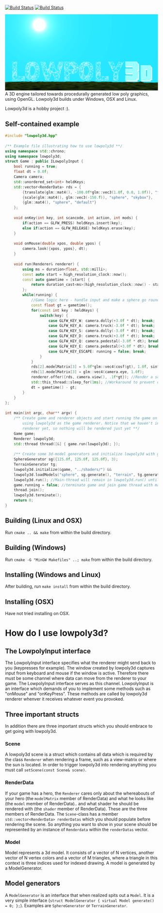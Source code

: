 [![Build Status](https://travis-ci.org/Kuxe/lowpoly3d.svg?branch=master)](https://travis-ci.org/Kuxe/lowpoly3d)
[![Build Status](https://ci.appveyor.com/api/projects/status/github/kuxe/lowpoly3d?svg=true)](https://ci.appveyor.com/project/Kuxe/lowpoly3d)

![alt tag](lowpoly3d.png)
A 3D engine tailored towards procedurally generated low poly graphics, using OpenGL. Lowpoly3d builds under Windows, OSX and Linux.

Lowpoly3d is a hobby project :).

## Self-contained example
```c++
#include "lowpoly3d.hpp"

/** Example file illustrating how to use lowpoly3d **/
using namespace std::chrono;
using namespace lowpoly3d;
struct Game : public ILowpolyInput {
	bool running = true;
	float dt = 0.0f;
	Camera camera;
	std::unordered_set<int> heldKeys;
	std::vector<RenderData> rds = {
		{translate(glm::mat4(), -100.0f*glm::vec3(1.0f, 0.0, 1.0f)), "terrain", "default"},
		{scale(glm::mat4(), glm::vec3(-150.f)), "sphere", "skybox"},
		{glm::mat4(), "sphere", "default"}
	};

	void onKey(int key, int scancode, int action, int mods) {
		if(action == GLFW_PRESS) heldKeys.insert(key);
		else if(action == GLFW_RELEASE) heldKeys.erase(key);
	}

	void onMouse(double xpos, double ypos) {
		camera.look({xpos, ypos}, dt);
	}

	void run(Renderer& renderer) {
		using ms = duration<float, std::milli>;
		const auto start = high_resolution_clock::now();
		const auto gametime = [start] {
			return duration_cast<ms>(high_resolution_clock::now() - start).count() / 1000.0f;
		};
		while(running) {
			//Game logic here - handle input and make a sphere go round and round
			const float gt = gametime();
			for(const int key : heldKeys) {
				switch(key) {
					case GLFW_KEY_W: camera.dolly(+3.0f * dt); break;
					case GLFW_KEY_A: camera.truck(-3.0f * dt); break;
					case GLFW_KEY_S: camera.dolly(-3.0f * dt); break;
					case GLFW_KEY_D: camera.truck(+3.0f * dt); break;
					case GLFW_KEY_Q: camera.pedestal(-3.0f * dt); break;
					case GLFW_KEY_E: camera.pedestal(+3.0f * dt); break;
					case GLFW_KEY_ESCAPE: running = false; break;
				}
			}
			rds[2].modelMatrix[3] = 5.0f*glm::vec4(cosf(gt), 1.0f, sinf(gt), .2f);
			rds[1].modelMatrix[3] = glm::vec4(camera.eye, 1.0f);
			renderer.offer({rds, camera.view(), .1f*gt}); //Render a scene
			std::this_thread::sleep_for(1ms); //Workaround to prevent dt=0.0f
			dt = gametime() - gt;
		}
	}
};

int main(int argc, char** argv) {
	/** Create game and renderer objects and start running the game on new thread,
		using lowpoly3d as the game renderer. Notice that we haven't initialized
		renderer yet, so nothing will be rendered just yet **/
	Game game;
	Renderer lowpoly3d;
	std::thread thread([&] { game.run(lowpoly3d); });

	/** Create some 3d-model generators and initialize lowpoly3d with generated model **/
	SphereGenerator sg({125.0f, 125.0f, 125.0f}, 3);
	TerrainGenerator tg;
	lowpoly3d.initialize(&game, "../shaders/") &&
	lowpoly3d.loadModels("sphere", sg.generate(), "terrain", tg.generate()) &&
	lowpoly3d.run(); //Main-thread will remain in lowpoly3d.run() until lowpoly3d terminates
	game.running = false; //terminate game and join game thread with main thread
	thread.join();
	lowpoly3d.terminate();
	return 0;
}
```

## Building (Linux and OSX)
Run `cmake .. && make` from within the build directory.

## Building (Windows)
Run `cmake -G "MinGW Makefiles" ..; make` from within the build directory.

## Installing (Windows and Linux)
After building, run `make install` from within the build directory.

## Installing (OSX)
Have not tried installing on OSX.

# How do I use lowpoly3d?

## The LowpolyInput interface
The LowpolyInput interface specifies what the renderer might send back to you (keypresses for example). The window created by lowpoly3d captures input from keyboard and mouse if the window is active. Therefore there must be some channel where data can move from the renderer to your game. The LowpolyInput interface serves as this channel. LowpolyInput is an interface which demands of you to implement some methods such as "onMouse" and "onKeyPress". These methods are called by lowpoly3d renderer whenver it receives whatever event you provoked.

## Three important structs
In addition there are three important structs which you should embrace to get going with lowpoly3d.

### Scene
A lowpoly3d scene is a struct which contains all data which is required by the class `Renderer` when rendering a frame, such as a view-matrix or where the sun is located. In order to trigger lowpoly3d into rendering anything you must call `setScene(const Scene& scene)`.

### RenderData
If your game has a hero, the `Renderer` cares only about the whereabouts of your hero (the `modelMatrix` member of RenderData) and what he looks like (the `model` member of RenderData).. and what shader he should be rendered with (the `shader` member of RenderData). These are the three members of RenderData. The `Scene`-class has a member `std::vector<RenderData> renderDatas` which you should populate before rendering the scene. So anything you want to show in your scene should be represented by an instance of `Renderdata` within the `renderDatas` vector.

### Model
Model represents a 3d model. It consists of a vector of N vertices, another vector of N vertex colors and a vector of M triangles, where a triangle in this context is three indices used for indexed drawing. A model is generated by a ModelGenerator.

## Model generators
A `ModelGenerator` is an interface that when realized spits out a `Model`. It is a very simple interface (`struct ModelGenerator { virtual Model generate() = 0; };`). Examples are `SphereGenerator` or `TerrainGenerator`.
